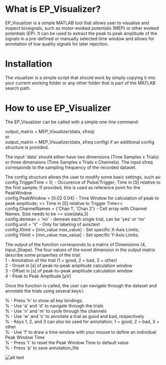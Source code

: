 # What is EP_Visualizer?
EP_Visualizer is a simple MATLAB tool that allows user to visualise and inspect biosignals, such as motor-evoked potentials (MEP) or other evoked potentials (EP).
It can be used to extract the peak to peak amplitude of the signals in a pre-defined or manually selected time window and allows for annotation of low quality signals for later rejection.

# Installation
The visualizer is a simple script that should work by simply copying it into your current working folder or any other folder that is part of the MATLAB search path.

# How to use EP_Visualizer
The EP_Visualizer can be called with a simple one-line command:

output_matrix = MEP_Visualizer(data, sfreq)\
or \
output_matrix = MEP_Visualizer(data, sfreq config) if an additional config structure is provided.

The input 'data' should either have two dimensions (Time Samples x Trials) or three dimensions (Time Samples x Trials x  Channels). The input sfreq corresponds to the sampling frequency of the recorded dataset.

The config structure allows the user to modify some basic settings, such as:\
config.TriggerTime       = 0; - Occurence of Pulse/Trigger; Time in [S] relative to the first sample; If provided, this is used as reference point for the PeakWindow\
config.PeakWindow        = [0.02 0.04] - Time Window for calculation of peak to peak amplitude; >> Time in [S] relative to Trigger Time<<\
config.ChannelNames      = {'Chan 1', 'Chan 2'} - Cell array with Channel Names. Size needs to be == size(data,3)\
config.demean            = 'no' - demean each single trial, can be 'yes' or 'no'\
config.unit              = 'V' - Only for labeling of axis/text\
config.Xlimit            = [min_value max_value] - Set specific X-Axis Limits;\
config.Ylimit            = [min_value max_value] - Set specific Y-Axis Limits;

The output of the function corresponds to a matrix of Dimensions (4, Input_Shape). The four values of the novel dimension in the output matrix describe some properties of the trial:\
1 - Annotation of the trial (1 = good, 2 = bad, 3 = other)\
2 - Onset in [s] of peak-to-peak amplitude calculation window\
3 - Offset in [s] of peak-to-peak amplitude calculation window\
4 - Peak to Peak Amplitude [µV]

Once the function is called, the user can navigate through the dataset and annotate the trials using several keys:\

% - Press 'h' to show all key bindings.\
% - Use 'a' and 'd' to navigate through the trials\
% - Use 'n' and 'm' to cycle through the channels\
% - Use 'w' and 's' to annotate a trial as good and bad, respectively\
% - Keys 1, 2, and 3 can also be used for annotation; 1 = good, 2 = bad, 3 = other\
% - Use 'f' to draw a time window with your mouse to define an individual Peak Window Time\
% - Press 't' to reset the Peak Window Time to default value\
% - Press 'p' to save annotation_file

![alt text](https://github.com/XamHom/MEP_Visualizer/blob/main/image1.png?raw=true)

